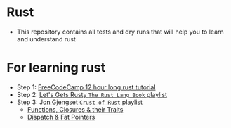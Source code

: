 # Rust
- This repository contains all tests and dry runs that will help you to learn and understand rust

# For learning rust
- Step 1: [FreeCodeCamp 12 hour long rust tutorial](https://www.youtube.com/watch?v=BpPEoZW5IiY)
- Step 2: [Let's Gets Rusty `The Rust Lang Book` playlist](https://www.youtube.com/playlist?list=PLai5B987bZ9CoVR-QEIN9foz4QCJ0H2Y8)
- Step 3: [Jon Gjengset `Crust of Rust` playlist](https://www.youtube.com/playlist?list=PLqbS7AVVErFiWDOAVrPt7aYmnuuOLYvOa)
  - [Functions, Closures & their Traits](https://www.youtube.com/watch?v=dHkzSZnYXmk&list=PLqbS7AVVErFiWDOAVrPt7aYmnuuOLYvOa&index=13)
  - [Dispatch & Fat Pointers](https://www.youtube.com/watch?v=xcygqF5LVmM&list=PLqbS7AVVErFiWDOAVrPt7aYmnuuOLYvOa&index=14)
